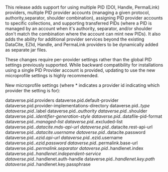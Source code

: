 This release adds support for using multiple PID (DOI, Handle, PermalLink) providers, multiple PID provider accounts
(managing a given protocol, authority,separator, shoulder combination), assigning PID provider accounts to specific collections,
and supporting transferred PIDs (where a PID is managed by an account when it's authority, separator, and/or shoulder don't match
the combination where the account can mint new PIDs). It also adds the ability for additional provider services beyond the existing
DataCite, EZId, Handle, and PermaLink providers to be dynamically added as separate jar files.

These changes require per-provider settings rather than the global PID settings previously supported. While backward compatibility 
for installations using a single PID Provider account is provided, updating to use the new microprofile settings is highly recommended.

New microprofile settings (where * indicates a provider id indicating which provider the setting is for):

dataverse.pid.providers
dataverse.pid.default-provider
dataverse.pid.provider-implementations-directory
dataverse.pid.*.type
dataverse.pid.*.label
dataverse.pid.*.authority
dataverse.pid.*.shoulder
dataverse.pid.*.identifier-generation-style
dataverse.pid.*.datafile-pid-format
dataverse.pid.*.managed-list
dataverse.pid.*.excluded-list
dataverse.pid.*.datacite.mds-api-url
dataverse.pid.*.datacite.rest-api-url
dataverse.pid.*.datacite.username
dataverse.pid.*.datacite.password
dataverse.pid.*.ezid.api-url
dataverse.pid.*.ezid.username
dataverse.pid.*.ezid.password
dataverse.pid.*.permalink.base-url
dataverse.pid.*.permalink.separator
dataverse.pid.*.handlenet.index
dataverse.pid.*.handlenet.independent-service
dataverse.pid.*.handlenet.auth-handle
dataverse.pid.*.handlenet.key.path
dataverse.pid.*.handlenet.key.passphrase

